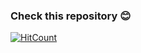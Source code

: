 ### Check this repository :blush:
[![HitCount](http://hits.dwyl.com/Priya378/Priya378.svg)](http://hits.dwyl.com/Priya378/Priya378)
